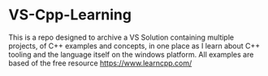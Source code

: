 # VS-Cpp-Learning
This is a repo designed to archive a VS Solution containing multiple projects, of C++ examples and concepts, in one place as I learn about C++ tooling and the language itself on the windows platform. All examples are based of the free resource https://www.learncpp.com/
